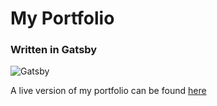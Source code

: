 # My Portfolio
### Written in Gatsby

<img alt="Gatsby" src="https://i.imgur.com/jhYXudp.png" />

A live version of my portfolio can be found [here](https://www.kevinbevan.com)


